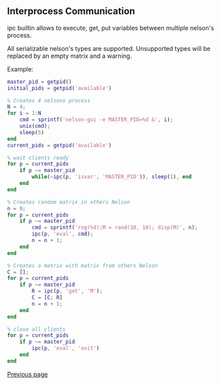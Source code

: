 ## Interprocess Communication

ipc builtin allows to execute, get, put variables between multiple nelson's process.

All serializable nelson's types are supported. Unsupported types will be replaced by an empty matrix and a warning.

Example:

```matlab
master_pid = getpid()
initial_pids = getpid('available')

% Creates 4 nelsons process
N = 4;
for i = 1:N
    cmd = sprintf('nelson-gui -e MASTER_PID=%d &', i);
    unix(cmd);
    sleep(5)
end
current_pids = getpid('available')

% wait clients ready
for p = current_pids
    if p ~= master_pid
        while(~ipc(p, 'isvar', 'MASTER_PID')), sleep(1), end
    end
end

% Creates random matrix in others Nelson
n = 0;
for p = current_pids
    if p ~= master_pid
        cmd = sprintf('rng(%d);M = rand(10, 10); disp(M)', n);
        ipc(p, 'eval', cmd);
        n = n + 1;
    end
end

% Creates a matrix with matrix from others Nelson
C = [];
for p = current_pids
    if p ~= master_pid
        R = ipc(p, 'get', 'M');
        C = [C; R]
        n = n + 1;
    end
end

% close all clients
for p = current_pids
    if p ~= master_pid
        ipc(p, 'eval', 'exit')
    end
end

```

[Previous page](FEATURES.md)
